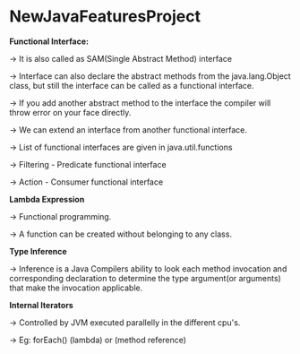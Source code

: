 # NewJavaFeaturesProject
**Functional Interface:**

-> It is also called as SAM(Single Abstract Method) interface

-> Interface can also declare the abstract methods from the java.lang.Object class, but still the interface can be called as a functional interface.

-> If you add another abstract method to the interface the compiler will throw error on your face directly.

-> We can extend an interface from another functional interface.

-> List of functional interfaces are given in java.util.functions

-> Filtering - Predicate functional interface

-> Action - Consumer functional interface


**Lambda Expression**

-> Functional programming. 

-> A function can be created without belonging to any class.


**Type Inference**

-> Inference is a Java Compilers ability to look each method invocation and corresponding declaration to determine the type argument(or arguments) that make the invocation applicable.

**Internal Iterators**


-> Controlled by JVM executed parallelly in the different cpu's.

-> Eg: forEach() (lambda) or (method reference)

